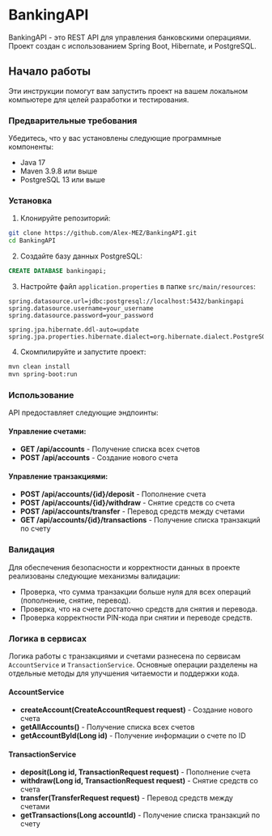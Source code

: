 ﻿# BankingAPI

BankingAPI - это REST API для управления банковскими операциями. Проект создан с использованием Spring Boot, Hibernate, и PostgreSQL.

## Начало работы

Эти инструкции помогут вам запустить проект на вашем локальном компьютере для целей разработки и тестирования.

### Предварительные требования

Убедитесь, что у вас установлены следующие программные компоненты:

- Java 17
- Maven 3.9.8 или выше
- PostgreSQL 13 или выше

### Установка

1. Клонируйте репозиторий:

```bash
git clone https://github.com/Alex-MEZ/BankingAPI.git
cd BankingAPI
```

2. Создайте базу данных PostgreSQL:

```sql
CREATE DATABASE bankingapi;
```

3. Настройте файл `application.properties` в папке `src/main/resources`:

```properties
spring.datasource.url=jdbc:postgresql://localhost:5432/bankingapi
spring.datasource.username=your_username
spring.datasource.password=your_password

spring.jpa.hibernate.ddl-auto=update
spring.jpa.properties.hibernate.dialect=org.hibernate.dialect.PostgreSQLDialect
```

4. Скомпилируйте и запустите проект:

```bash
mvn clean install
mvn spring-boot:run
```

### Использование

API предоставляет следующие эндпоинты:

#### Управление счетами:

- **GET /api/accounts** - Получение списка всех счетов
- **POST /api/accounts** - Создание нового счета

#### Управление транзакциями:

- **POST /api/accounts/{id}/deposit** - Пополнение счета
- **POST /api/accounts/{id}/withdraw** - Снятие средств со счета
- **POST /api/accounts/transfer** - Перевод средств между счетами
- **GET /api/accounts/{id}/transactions** - Получение списка транзакций по счету

### Валидация

Для обеспечения безопасности и корректности данных в проекте реализованы следующие механизмы валидации:

- Проверка, что сумма транзакции больше нуля для всех операций (пополнение, снятие, перевод).
- Проверка, что на счете достаточно средств для снятия и перевода.
- Проверка корректности PIN-кода при снятии и переводе средств.

### Логика в сервисах

Логика работы с транзакциями и счетами разнесена по сервисам `AccountService` и `TransactionService`. Основные операции разделены на отдельные методы для улучшения читаемости и поддержки кода.

#### AccountService

- **createAccount(CreateAccountRequest request)** - Создание нового счета
- **getAllAccounts()** - Получение списка всех счетов
- **getAccountById(Long id)** - Получение информации о счете по ID

#### TransactionService

- **deposit(Long id, TransactionRequest request)** - Пополнение счета
- **withdraw(Long id, TransactionRequest request)** - Снятие средств со счета
- **transfer(TransferRequest request)** - Перевод средств между счетами
- **getTransactions(Long accountId)** - Получение списка транзакций по счету
